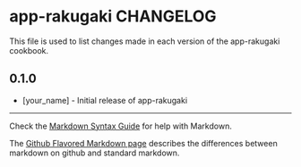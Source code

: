 app-rakugaki CHANGELOG
======================

This file is used to list changes made in each version of the app-rakugaki cookbook.

0.1.0
-----
- [your_name] - Initial release of app-rakugaki

- - -
Check the [Markdown Syntax Guide](http://daringfireball.net/projects/markdown/syntax) for help with Markdown.

The [Github Flavored Markdown page](http://github.github.com/github-flavored-markdown/) describes the differences between markdown on github and standard markdown.
